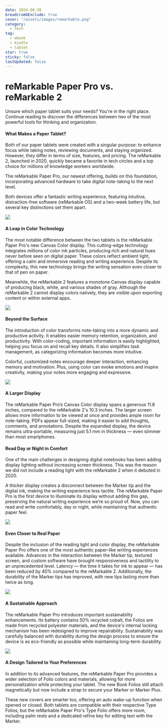 ```yaml
---
date: 2024-08-30
breadcrumbExclude: true
cover: "/assets/images/remarkable.png"
category:
  - Tech
tag:
  - ebook
  - kindle
  - tablet
star: true
sticky: false
lastUpdated: false
---
```


# reMarkable Paper Pro vs. reMarkable 2

Unsure which paper tablet suits your needs? You're in the right place. Continue reading to discover the differences between two of the most powerful tools for thinking and organization.


#### What Makes a Paper Tablet?
Both of our paper tablets were created with a singular purpose: to enhance focus while taking notes, reviewing documents, and staying organized. However, they differ in terms of size, features, and pricing. The reMarkable 2, launched in 2020, quickly became a favorite in tech circles and a top choice for millions of knowledge workers worldwide.

The reMarkable Paper Pro, our newest offering, builds on this foundation, incorporating advanced hardware to take digital note-taking to the next level.

Both devices offer a fantastic writing experience, featuring intuitive, distraction-free software (reMarkable OS) and a two-week battery life, but several key distinctions set them apart.

![](image-13.png)

#### A Leap in Color Technology

The most notable difference between the two tablets is the reMarkable Paper Pro's new Canvas Color display. This cutting-edge technology integrates millions of color ink particles, producing rich and natural hues never before seen on digital paper. These colors reflect ambient light, offering a calm and immersive reading and writing experience. Despite its complexity, this new technology brings the writing sensation even closer to that of pen on paper.

Meanwhile, the reMarkable 2 features a monotone Canvas display capable of producing black, white, and various shades of gray. Although the reMarkable 2 cannot display colors natively, they are visible upon exporting content or within external apps.

![](image-14.png)

#### Beyond the Surface

The introduction of color transforms note-taking into a more dynamic and productive activity. It enables easier memory retention, organization, and productivity. With color-coding, important information is easily highlighted, helping you focus on and recall key details. It also simplifies task management, as categorizing information becomes more intuitive.

Colorful, customized notes encourage deeper interaction, enhancing memory and motivation. Plus, using color can evoke emotions and inspire creativity, making your notes more engaging and expressive.

![](image-15.png)

#### A Larger Display

The reMarkable Paper Pro’s Canvas Color display spans a generous 11.8 inches, compared to the reMarkable 2's 10.3 inches. The larger screen allows more information to be viewed at once and provides ample room for note-taking. PDFs appear full-sized, making it easier to add thoughts, comments, and annotations. Despite the expanded display, the device remains ultra-portable, measuring just 5.1 mm in thickness — even slimmer than most smartphones.

#### Read Day or Night in Comfort

One of the main challenges in designing digital notebooks has been adding display lighting without increasing screen thickness. This was the reason we did not include a reading light with the reMarkable 2 when it debuted in 2020.

A thicker display creates a disconnect between the Marker tip and the digital ink, making the writing experience less tactile. The reMarkable Paper Pro is the first device to illuminate its display without adding this gap, preserving the natural writing experience we’re so proud of. Now, you can read and write comfortably, day or night, while maintaining that authentic paper feel.

![](image-16.png)

#### Even Closer to Real Paper

Despite the inclusion of the reading light and color display, the reMarkable Paper Pro offers one of the most authentic paper-like writing experiences available. Advances in the interaction between the Marker tip, textured screen, and custom software have brought responsiveness and tactility to an unprecedented level. Latency — the time it takes for ink to appear — has been reduced by 40% compared to the reMarkable 2. Additionally, the durability of the Marker tips has improved, with new tips lasting more than twice as long.

![](image-17.png)

#### A Sustainable Approach
The reMarkable Paper Pro introduces important sustainability enhancements. Its battery contains 50% recycled cobalt, the Folios are made from recycled polyester materials, and the device's internal locking mechanism has been redesigned to improve repairability. Sustainability was carefully balanced with durability during the design process to ensure the device is as eco-friendly as possible while maintaining long-term durability.

![](image-18.png)


#### A Design Tailored to Your Preferences
In addition to its advanced features, the reMarkable Paper Pro provides a wider selection of Folio colors and materials, allowing for more personalization while protecting your tablet. The new Book Folios still attach magnetically but now include a strap to secure your Marker or Marker Plus.

These new covers are smarter too, offering an auto wake-up function when opened or closed. Both tablets are compatible with their respective Type Folios, but the reMarkable Paper Pro's Type Folio offers more room, including palm rests and a dedicated refine key for editing text with the Marker.
